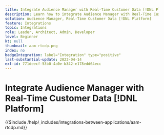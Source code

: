 ```yaml
---
title: Integrate Audience Manager with Real-Time Customer Data [!DNL Platform]
description: Learn how to integrate Audience Manager with Real-Time Customer Data [!DNL Platform].
solution: Audience Manager, Real-Time Customer Data [!DNL Platform]
feature: Integrations
topic: Integrations
role: Leader, Architect, Admin, Developer
level: Beginner
kt: null
thumbnail: aam-rtcdp.png
index: no
badgeIntegration: label="Integration" type="positive"
last-substantial-update: 2023-04-14
exl-id: 771deecf-53b0-4a0e-b342-e178edd64ecc
---
```

# Integrate Audience Manager with Real-Time Customer Data [!DNL Platform]

{{$include /help/_includes/integrations-between-applications/aam-rtcdp.md}}
